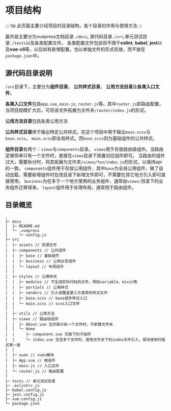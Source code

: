 # 项目结构

::: tip
此页面主要介绍项目的目录结构，各个目录的作用与使用方法
:::

最外层主要分为vuepress文档目录`./docs`, 源代码目录`./src`,单元测试目录`./tests`以及各类配置文件。
各类配置文件包括但不限于**eslint**, **babel**, **jest**以及**vue-cli**等，以后如有新增配置，也以单独文件的形式存放，而不放在`package.json`中。

## 源代码目录说明

`/src`目录下，主要分为**组件目录**， **公共样式目录**， **公用方法目录**及**各类入口文件**。

**各类入口文件**包括`App.vue`, `main.js`, `router.js`等。其中`router.js`即路由配置，当项目规模扩大后，可将该文件拓展为文件夹`/router/index.js`的形式。

**公用方法目录**包括各类公用方法

**公共样式目录**用于输出特定公共样式。在这个项目中用于输出`main.scss`与`base.scss`。
`main.scss`即全局样式。而`base.scss`则为基础组件的公共样式。

**组件目录**有两个：`views`与`components`目录。
`views`用于存放路由级组件。当路由足够简单只有一个文件时，直接在`views`目录下放置对应组件即可。
当路由的组件过大，需要拆分时，将其拓展为文件夹`/views/foo/index.js`的形式，以保持api的一致。
`components`组件用于存放公用组件，其中`base`为全局公用组件，做了自动加载，需要新增组件时在改目录下新增文件即可，不需要在其它地方引入即可直接使用。
`business`为在多于一个地方使用的业务组件，通常由`views/`目录下的业务组件迁移得来。
`layout`组件用于处理布局，通常用于路由组件。


## 目录概览

```
.
├─ docs
│  ├─ README.md
│  └─ .vuepress
│     └─ config.js
├─ src
│  ├─ assets // 资源文件
│  ├─ components // 公共组件
│  |  ├─ base // 基础组件
│  |  ├─ business // 公用业务组件
│  |  └─ layout // 布局组件
|  |
│  ├─ styles // 公用样式
│  |  ├─ modules // 不生成实际代码的文件，例如variable，mixin等
│  |  ├─ partials // 公用样式
│  |  ├─ vendors // 引入或覆盖第三方类库的样式文件
│  |  ├─ base.scss // base组件样式入口
│  |  └─ main.scss // scss入口文件
|  |
│  ├─ utils // 公用方法
│  ├─ views // 路由级组件
│  |  ├─ About.vue 当页面只有一个文件时，不新建文件夹
│  |  └─ Home
│  |     ├─ component.vue 页面下的子组件
|  |     └─ index.vue 包含多个文件时，使用文件夹下的index文件引入，保持使用时格式等一致
|  |
│  ├─ vuex // vuex模块
│  ├─ App.vue // 根组件
│  ├─ main.js // 入口文件
│  └─ router.js // 路由配置
|
├─ tests // 单元测试目录
├─ .eslintrc.js
├─ babel.config.js
├─ jest.config.js
├─ vue.config.js
└─ package.json

```

